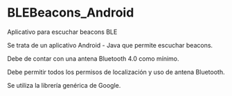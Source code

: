 # BLEBeacons_Android
Aplicativo para escuchar beacons BLE

Se trata de un aplicativo Android - Java que permite escuchar beacons.

Debe de contar con una antena Bluetooth 4.0 como mínimo.

Debe permitir todos los permisos de localización y uso de antena Bluetooth.

Se utiliza la librería genérica de Google.
